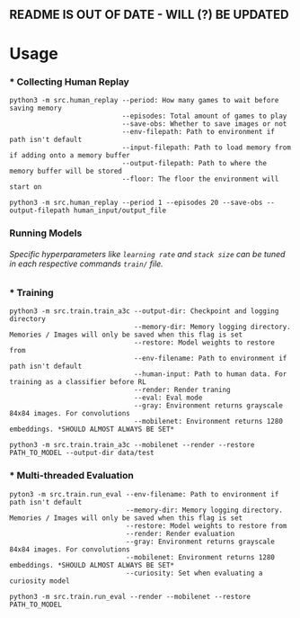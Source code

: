 ## README IS OUT OF DATE - WILL (?) BE UPDATED

# Usage
### * Collecting Human Replay
```
python3 -m src.human_replay --period: How many games to wait before saving memory
                            --episodes: Total amount of games to play
                            --save-obs: Whether to save images or not
                            --env-filepath: Path to environment if path isn't default
                            --input-filepath: Path to load memory from if adding onto a memory buffer
                            --output-filepath: Path to where the memory buffer will be stored
                            --floor: The floor the environment will start on
```
`python3 -m src.human_replay --period 1 --episodes 20 --save-obs --output-filepath human_input/output_file`

### Running Models
###### Specific hyperparameters like `learning rate` and `stack size` can be tuned in each respective commands `train/` file.
### * Training
```
python3 -m src.train.train_a3c --output-dir: Checkpoint and logging directory
                               --memory-dir: Memory logging directory. Memories / Images will only be saved when this flag is set
                               --restore: Model weights to restore from
                               --env-filename: Path to environment if path isn't default
                               --human-input: Path to human data. For training as a classifier before RL
                               --render: Render traning
                               --eval: Eval mode
                               --gray: Environment returns grayscale 84x84 images. For convolutions
                               --mobilenet: Environment returns 1280 embeddings. *SHOULD ALMOST ALWAYS BE SET*
```
`python3 -m src.train.train_a3c --mobilenet --render --restore PATH_TO_MODEL --output-dir data/test`

### * Multi-threaded Evaluation
```
pyton3 -m src.train.run_eval --env-filename: Path to environment if path isn't default
                             --memory-dir: Memory logging directory. Memories / Images will only be saved when this flag is set
                             --restore: Model weights to restore from
                             --render: Render evaluation
                             --gray: Environment returns grayscale 84x84 images. For convolutions
                             --mobilenet: Environment returns 1280 embeddings. *SHOULD ALMOST ALWAYS BE SET*
                             --curiosity: Set when evaluating a curiosity model
```
`python3 -m src.train.run_eval --render --mobilenet --restore PATH_TO_MODEL`
